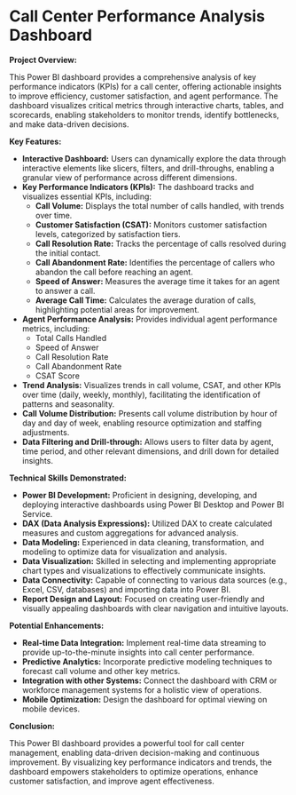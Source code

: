 # Call Center Performance Analysis Dashboard

**Project Overview:**

This Power BI dashboard provides a comprehensive analysis of key performance indicators (KPIs) for a call center, offering actionable insights to improve efficiency, customer satisfaction, and agent performance.  The dashboard visualizes critical metrics through interactive charts, tables, and scorecards, enabling stakeholders to monitor trends, identify bottlenecks, and make data-driven decisions.

**Key Features:**

* **Interactive Dashboard:**  Users can dynamically explore the data through interactive elements like slicers, filters, and drill-throughs, enabling a granular view of performance across different dimensions.
* **Key Performance Indicators (KPIs):** The dashboard tracks and visualizes essential KPIs, including:
    * **Call Volume:**  Displays the total number of calls handled, with trends over time.
    * **Customer Satisfaction (CSAT):**  Monitors customer satisfaction levels, categorized by satisfaction tiers.
    * **Call Resolution Rate:**  Tracks the percentage of calls resolved during the initial contact.
    * **Call Abandonment Rate:**  Identifies the percentage of callers who abandon the call before reaching an agent.
    * **Speed of Answer:**  Measures the average time it takes for an agent to answer a call.
    * **Average Call Time:**  Calculates the average duration of calls, highlighting potential areas for improvement.
* **Agent Performance Analysis:**  Provides individual agent performance metrics, including:
    * Total Calls Handled
    * Speed of Answer
    * Call Resolution Rate
    * Call Abandonment Rate
    * CSAT Score
* **Trend Analysis:**  Visualizes trends in call volume, CSAT, and other KPIs over time (daily, weekly, monthly), facilitating the identification of patterns and seasonality.
* **Call Volume Distribution:**  Presents call volume distribution by hour of day and day of week, enabling resource optimization and staffing adjustments.
* **Data Filtering and Drill-through:**  Allows users to filter data by agent, time period, and other relevant dimensions, and drill down for detailed insights.

**Technical Skills Demonstrated:**

* **Power BI Development:**  Proficient in designing, developing, and deploying interactive dashboards using Power BI Desktop and Power BI Service.
* **DAX (Data Analysis Expressions):**  Utilized DAX to create calculated measures and custom aggregations for advanced analysis.
* **Data Modeling:**  Experienced in data cleaning, transformation, and modeling to optimize data for visualization and analysis.
* **Data Visualization:**  Skilled in selecting and implementing appropriate chart types and visualizations to effectively communicate insights.
* **Data Connectivity:**  Capable of connecting to various data sources (e.g., Excel, CSV, databases) and importing data into Power BI.
* **Report Design and Layout:**  Focused on creating user-friendly and visually appealing dashboards with clear navigation and intuitive layouts.

**Potential Enhancements:**

* **Real-time Data Integration:**  Implement real-time data streaming to provide up-to-the-minute insights into call center performance.
* **Predictive Analytics:**  Incorporate predictive modeling techniques to forecast call volume and other key metrics.
* **Integration with other Systems:**  Connect the dashboard with CRM or workforce management systems for a holistic view of operations.
* **Mobile Optimization:**  Design the dashboard for optimal viewing on mobile devices.

**Conclusion:**

This Power BI dashboard provides a powerful tool for call center management, enabling data-driven decision-making and continuous improvement. By visualizing key performance indicators and trends, the dashboard empowers stakeholders to optimize operations, enhance customer satisfaction, and improve agent effectiveness.
